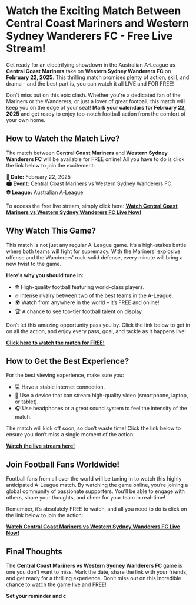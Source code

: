 # Watch the Exciting Match Between Central Coast Mariners and Western Sydney Wanderers FC - Free Live Stream!

Get ready for an electrifying showdown in the Australian A-League as **Central Coast Mariners** take on **Western Sydney Wanderers FC** on **February 22, 2025**. This thrilling match promises plenty of action, skill, and drama – and the best part is, you can watch it all LIVE and FOR FREE!

Don't miss out on this epic clash. Whether you're a dedicated fan of the Mariners or the Wanderers, or just a lover of great football, this match will keep you on the edge of your seat! **Mark your calendars for February 22, 2025** and get ready to enjoy top-notch football action from the comfort of your own home.

## How to Watch the Match Live?

The match between **Central Coast Mariners** and **Western Sydney Wanderers FC** will be available for FREE online! All you have to do is click the link below to join the excitement:

**📅 Date:** February 22, 2025  
**🏟️ Event:** Central Coast Mariners vs Western Sydney Wanderers FC  
**⚽ League:** Australian A-League

To access the free live stream, simply click here: [**Watch Central Coast Mariners vs Western Sydney Wanderers FC Live Now!**](https://tinyurl.com/livestreamfreeo?st=Central+Coast+Mariners+vs+Western+Sydney+Wanderers+FC&si=gh)

## Why Watch This Game?

This match is not just any regular A-League game. It’s a high-stakes battle where both teams will fight for supremacy. With the Mariners' explosive offense and the Wanderers' rock-solid defense, every minute will bring a new twist to the game.

**Here's why you should tune in:**

- ⚽ High-quality football featuring world-class players.
- 🔥 Intense rivalry between two of the best teams in the A-League.
- 🌍 Watch from anywhere in the world – it’s FREE and online!
- 🏆 A chance to see top-tier football talent on display.

Don’t let this amazing opportunity pass you by. Click the link below to get in on all the action, and enjoy every pass, goal, and tackle as it happens live!

[**Click here to watch the match for FREE!**](https://tinyurl.com/livestreamfreeo?st=Central+Coast+Mariners+vs+Western+Sydney+Wanderers+FC&si=gh)

## How to Get the Best Experience?

For the best viewing experience, make sure you:

- 💻 Have a stable internet connection.
- 📱 Use a device that can stream high-quality video (smartphone, laptop, or tablet).
- 🎧 Use headphones or a great sound system to feel the intensity of the match.

The match will kick off soon, so don’t waste time! Click the link below to ensure you don’t miss a single moment of the action:

[**Watch the live stream here!**](https://tinyurl.com/livestreamfreeo?st=Central+Coast+Mariners+vs+Western+Sydney+Wanderers+FC&si=gh)

## Join Football Fans Worldwide!

Football fans from all over the world will be tuning in to watch this highly anticipated A-League match. By watching the game online, you’re joining a global community of passionate supporters. You’ll be able to engage with others, share your thoughts, and cheer for your team in real-time!

Remember, it’s absolutely FREE to watch, and all you need to do is click on the link below to join the action:

[**Watch Central Coast Mariners vs Western Sydney Wanderers FC Live Now!**](https://tinyurl.com/livestreamfreeo?st=Central+Coast+Mariners+vs+Western+Sydney+Wanderers+FC&si=gh)

## Final Thoughts

The **Central Coast Mariners vs Western Sydney Wanderers FC** game is one you don’t want to miss. Mark the date, share the link with your friends, and get ready for a thrilling experience. Don’t miss out on this incredible chance to watch the game live and FREE!

**Set your reminder and c**
